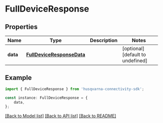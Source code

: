 # FullDeviceResponse


## Properties

Name | Type | Description | Notes
------------ | ------------- | ------------- | -------------
**data** | [**FullDeviceResponseData**](FullDeviceResponseData.md) |  | [optional] [default to undefined]

## Example

```typescript
import { FullDeviceResponse } from 'husqvarna-connectivity-sdk';

const instance: FullDeviceResponse = {
    data,
};
```

[[Back to Model list]](../README.md#documentation-for-models) [[Back to API list]](../README.md#documentation-for-api-endpoints) [[Back to README]](../README.md)
